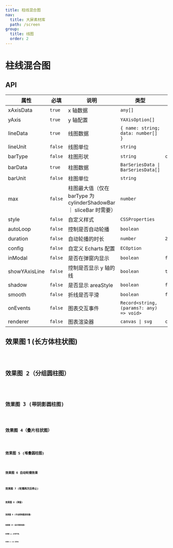 ```yaml
---
title: 柱线混合图
nav:
  title: 大屏素材库
  path: /screen
group:
  title: 线图
  order: 2
---
```


# 柱线混合图

## API

| 属性 | 必填 | 说明 | 类型 | 默认值 |
| --- | --- | --- | --- | --- |
| xAxisData | `true` | x 轴数据 | `any[]` |  |
| yAxis | `true` | y 轴配置 | `YAXisOption[]` |  |
| lineData | `true` | 线图数据 | `{ name: string; data: number[] }` |  |
| lineUnit | `false` | 线图单位 | `string` |  |
| barType | `false` | 柱图形状 | `string` | `cuboidBar` |
| barData | `true` | 柱图数据 | `BarSeriesData \| BarSeriesData[]` |  |
| barUnit | `false` | 柱图单位 | `string` |  |
| max | `false` | 柱图最大值（仅在 barType 为 cylinderShadowBar ｜ sliceBar 时需要） | `number` |  |
| style | `false` | 自定义样式 | `CSSProperties` |  |
| autoLoop | `false` | 控制是否自动轮播 | `boolean` |  |
| duration | `false` | 自动轮播的时长 | `number` | `2000` |
| config | `false` | 自定义 Echarts 配置 | `ECOption` |  |
| inModal | `false` | 是否在弹窗内显示 | `boolean` | `false` |
| showYAxisLine | `false` | 控制是否显示 y 轴的线 | `boolean` | `true` |
| shadow | `false` | 是否显示 areaStyle | `boolean` | `false` |
| smooth | `false` | 折线是否平滑 | `boolean` | `false` |
| onEvents | `false` | 图表交互事件 | `Record<string, (params?: any) => void>` |  |
| renderer | `false` | 图表渲染器 | `canvas \| svg` | `canvas` |

## 效果图 1 (长方体柱状图)

<code src="../../../example/BarLineDemo/demo1.tsx" background="#040727">

## 效果图 2（分组圆柱图）

<code src="../../../example/BarLineDemo/demo2.tsx" background="#040727">

## 效果图 3 (带阴影圆柱图)

<code src="../../../example/BarLineDemo/demo3.tsx" background="#040727">

## 效果图 4（叠片柱状图）

<code src="../../../example/BarLineDemo/demo4.tsx" background="#040727">

## 效果图 5 (堆叠圆柱图)

<code src="../../../example/BarLineDemo/demo5.tsx" background="#040727">

## 效果图 6 自动轮播效果

<code src="../../../example/BarLineDemo/demo6.tsx" background="#040727">

## 效果图 7 (轮播两次后停止)

<code src="../../../example/BarLineDemo/demo7.tsx" background="#040727">

## 效果图 8 (弹窗)

<code src="../../../example/BarLineDemo/demo8.tsx" background="#040727">

## 效果图 9 (手动控制图表轮播)

<code src="../../../example/BarLineDemo/demo9.tsx" background="#040727">

## 效果图 10 (显示阴影效果)

<code src="../../../example/BarLineDemo/demo10.tsx" background="#040727">

## 效果图 11 (折线平滑)

<code src="../../../example/BarLineDemo/demo11.tsx" background="#040727">

## 效果图 12 (SVG 渲染器)

<code src="../../../example/BarLineDemo/demo12.tsx" background="#040727">
